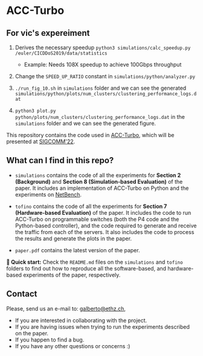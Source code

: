 # ACC-Turbo

## For vic's expereiment
1. Derives the necessary speedup `python3 simulations/calc_speedup.py /euler/CICDDoS2019/data/statistics` 
    * Example: Needs 108X speedup to achieve 100Gbps throughput

2. Change the `SPEED_UP_RATIO` constant in `simulations/python/analyzer.py` 

3. `./run_fig_10.sh` in `simulations` folder and we can see the generated `simulations/python/plots/num_clusters/clustering_performance_logs.dat`

4. `python3 plot.py python/plots/num_clusters/clustering_performance_logs.dat` in the `simulations` folder and we can see the generated figure. 


This repository contains the code used in [ACC-Turbo](https://nsg.ee.ethz.ch/fileadmin/user_upload/sigcomm22-final615.pdf), which will be presented at [SIGCOMM'22](https://conferences.sigcomm.org/sigcomm/2022/).

## What can I find in this repo?

* `simulations` contains the code of all the experiments for **Section 2 (Background)** and **Section 8 (Simulation-based Evaluation)** of the paper. It includes an implementation of ACC-Turbo on Python and the experiments on [NetBench](https://github.com/ndal-eth/netbench).

* `tofino` contains the code of all the experiments for **Section 7 (Hardware-based Evaluation)** of the paper. It includes the code to run ACC-Turbo on programmable switches (both the P4 code and the Python-based controller), and the code required to generate and receive the traffic from each of the servers. It also includes the code to process the results and generate the plots in the paper.

* `paper.pdf` contains the latest version of the paper.

**🚀 Quick start:** Check the `README.md` files on the `simulations` and `tofino` folders to find out how to reproduce all the software-based, and hardware-based experiments of the paper, respectively.


 ## Contact

Please, send us an e-mail to: galberto@ethz.ch,
- If you are interested in collaborating with the project.
- If you are having issues when trying to run the experiments described on the paper.
- If you happen to find a bug.
- If you have any other questions or concerns :)
